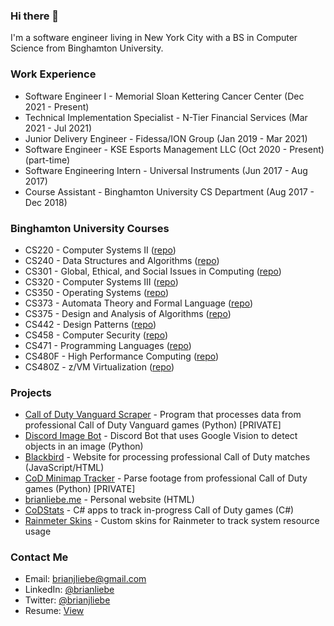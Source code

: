 ### Hi there 👋

I'm a software engineer living in New York City with a BS in Computer Science from Binghamton University.

### Work Experience

* Software Engineer I - Memorial Sloan Kettering Cancer Center (Dec 2021 - Present)
* Technical Implementation Specialist - N-Tier Financial Services (Mar 2021 - Jul 2021)
* Junior Delivery Engineer - Fidessa/ION Group (Jan 2019 - Mar 2021)
* Software Engineer - KSE Esports Management LLC (Oct 2020 - Present) (part-time)
* Software Engineering Intern - Universal Instruments (Jun 2017 - Aug 2017)
* Course Assistant - Binghamton University CS Department (Aug 2017 - Dec 2018)

### Binghamton University Courses

* CS220 - Computer Systems II ([repo](https://github.com/brianliebe/CS220))
* CS240 - Data Structures and Algorithms  ([repo](https://github.com/brianliebe/CS240))
* CS301 - Global, Ethical, and Social Issues in Computing ([repo](https://github.com/brianliebe/CS301))
* CS320 - Computer Systems III ([repo](https://github.com/brianliebe/CS320))
* CS350 - Operating Systems ([repo](https://github.com/brianliebe/CS350))
* CS373 - Automata Theory and Formal Language ([repo](https://github.com/brianliebe/CS373))
* CS375 - Design and Analysis of Algorithms ([repo](https://github.com/brianliebe/CS375))
* CS442 - Design Patterns ([repo](https://github.com/brianliebe/CS442))
* CS458 - Computer Security ([repo](https://github.com/brianliebe/CS458))
* CS471 - Programming Languages ([repo](https://github.com/brianliebe/CS471))
* CS480F - High Performance Computing ([repo](https://github.com/brianliebe/CS480F))
* CS480Z - z/VM Virtualization ([repo](https://github.com/brianliebe/CS480Z))

### Projects

* [Call of Duty Vanguard Scraper](https://github.com/brianliebe/vanguard) - Program that processes data from professional Call of Duty Vanguard games (Python) [PRIVATE]
* [Discord Image Bot](https://github.com/brianliebe/discord-bot) - Discord Bot that uses Google Vision to detect objects in an image (Python)
* [Blackbird](https://github.com/brianliebe/blackbird) - Website for processing professional Call of Duty matches (JavaScript/HTML)
* [CoD Minimap Tracker](https://github.com/brianliebe/cod-minimap-tracker) - Parse footage from professional Call of Duty games (Python) [PRIVATE]
* [brianliebe.me](https://github.com/brianliebe/brianliebe.github.io) - Personal website (HTML)
* [CoDStats](https://github.com/brianliebe/codstats) - C# apps to track in-progress Call of Duty games (C#)
* [Rainmeter Skins](https://github.com/brianliebe/rainmeter-circle-meters) - Custom skins for Rainmeter to track system resource usage

### Contact Me

* Email: [brianjliebe@gmail.com](mailto:brianjliebe@gmail.com)
* LinkedIn: [@brianliebe](https://www.linkedin.com/in/brianliebe/)
* Twitter: [@brianjliebe](https://twitter.com/brianjliebe)
* Resume: [View](https://raw.githubusercontent.com/brianliebe/brianliebe.github.io/master/files/resume.pdf)
